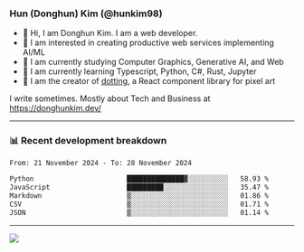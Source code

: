 ### Hun (Donghun) Kim (@hunkim98)

- 👋 Hi, I am Donghun Kim. I am a web developer. 
- 🤔 I am interested in creating productive web services implementing AI/ML
- 🔭 I am currently studying Computer Graphics, Generative AI, and Web 
- 🌱 I am currently learning Typescript, Python, C#, Rust, Jupyter
- 🎨 I am the creator of [dotting](https://github.com/hunkim98/dotting), a React component library for pixel art

I write sometimes. Mostly about Tech and Business at https://donghunkim.dev/

---
### 📊 Recent development breakdown
<!--START_SECTION:waka-->

```txt
From: 21 November 2024 - To: 28 November 2024

Python                       ██████████████▓░░░░░░░░░░   58.93 %
JavaScript                   █████████░░░░░░░░░░░░░░░░   35.47 %
Markdown                     ▒░░░░░░░░░░░░░░░░░░░░░░░░   01.86 %
CSV                          ▒░░░░░░░░░░░░░░░░░░░░░░░░   01.71 %
JSON                         ▒░░░░░░░░░░░░░░░░░░░░░░░░   01.14 %
```

<!--END_SECTION:waka-->
---

<!-- <div align='center'> -->
  <img align="center" src="https://github-readme-stats.vercel.app/api?username=hunkim98&theme=dark&show_icons=true"/>
<!-- </div> -->
<!--
**hunkim98/hunkim98** is a ✨ _special_ ✨ repository because its `README.md` (this file) appears on your GitHub profile.

Here are some ideas to get you started:

- 🔭 I’m currently working on ...
- 🌱 I’m currently learning ...
- 👯 I’m looking to collaborate on ...
- 🤔 I’m looking for help with ...
- 💬 Ask me about ...
- 📫 How to reach me: ...
- 😄 Pronouns: ...
- ⚡ Fun fact: ...
-->
